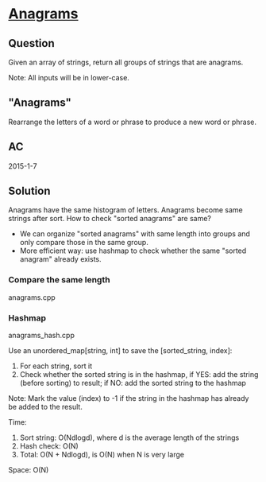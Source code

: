 # [Anagrams](https://oj.leetcode.com/problems/anagrams/)
## Question
Given an array of strings, return all groups of strings that are anagrams.

Note: All inputs will be in lower-case.

## "Anagrams"
Rearrange the letters of a word or phrase to produce a new word or phrase.

## AC
2015-1-7

## Solution

Anagrams have the same histogram of letters. Anagrams become same strings after sort. How to check "sorted anagrams" are same? 
  - We can organize "sorted anagrams" with same length into groups and only compare those in the same group.
  - More efficient way: use hashmap to check whether the same "sorted anagram" already exists.

### Compare the same length

anagrams.cpp

### Hashmap

anagrams_hash.cpp

Use an unordered_map[string, int] to save the [sorted_string, index]:

  1. For each string, sort it
  1. Check whether the sorted string is in the hashmap, if YES: add the string (before sorting) to result; if NO: add the sorted string to the hashmap

Note: Mark the value (index) to -1 if the string in the hashmap has already be added to the result.

Time:

  1. Sort string: O(Ndlogd), where d is the average length of the strings
  2. Hash check: O(N)
  3. Total: O(N + Ndlogd), is O(N) when N is very large

Space: O(N)
